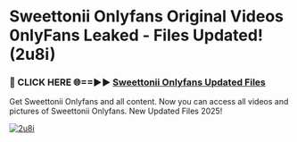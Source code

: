 # Sweettonii Onlyfans Original Videos 0nlyFans Leaked - Files Updated! (2u8i)

<h3>🔴 CLICK HERE 🌐==►► <a href="https://tinyurl.com/ehrbuxhb" rel="nofollow">Sweettonii Onlyfans Updated Files</a></h3>

Get Sweettonii Onlyfans and all content. Now you can access all videos and pictures of Sweettonii Onlyfans. New Updated Files 2025!

[![2u8i](https://i.imgur.com/lVYEuWS.gif)](https://tinyurl.com/ehrbuxhb)
